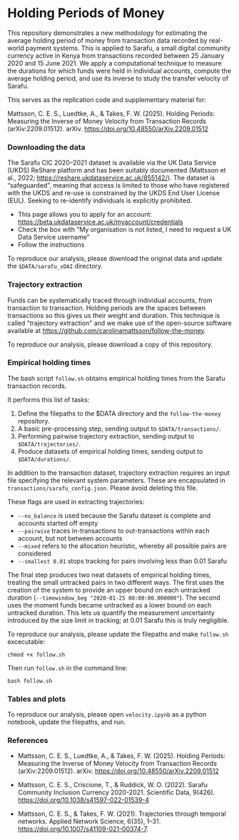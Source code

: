 # Holding Periods of Money

This repository demonstrates a new methodology for estimating the average holding period of money from transaction data recorded by real-world payment systems. This is applied to Sarafu, a small digital community currency active in Kenya from transactions recorded between 25 January 2020 and 15 June 2021. We apply a computational technique to measure the durations for which funds were held in individual accounts, compute the average holding period, and use its inverse to study the transfer velocity of Sarafu.

This serves as the replication code and supplementary material for: 

Mattsson, C. E. S., Luedtke, A., & Takes, F. W. (2025). Holding Periods: Measuring the Inverse of Money Velocity from Transaction Records (arXiv:2209.01512). arXiv. https://doi.org/10.48550/arXiv.2209.01512

### Downloading the data

The Sarafu CIC 2020–2021 dataset is available via the UK Data Service (UKDS) ReShare platform and has been suitably documented (Mattsson et al., 2022; https://reshare.ukdataservice.ac.uk/855142/). The dataset is “safeguarded”, meaning that access is limited to those who have registered with the UKDS and re-use is constrained by the UKDS End User License (EUL). Seeking to re-identify individuals is explicitly prohibited.
- This page allows you to apply for an account: https://beta.ukdataservice.ac.uk/myaccount/credentials 
- Check the box with "My organisation is not listed, I need to request a UK Data Service username”
- Follow the instructions

To reproduce our analysis, please download the original data and update the `$DATA/sarafu_xDAI` directory.

### Trajectory extraction

Funds can be systematically traced through individual accounts, from transaction to transaction. Holding periods are the spaces between transactions so this gives us their weight and duration. This technique is called "trajectory extraction" and we make use of the open-source software available at https://github.com/carolinamattsson/follow-the-money. 

To reproduce our analysis, please download a copy of this repository.

### Empirical holding times

The bash script `follow.sh` obtains empirical holding times from the Sarafu transaction records. 

It performs this list of tasks:

1. Define the filepaths to the $DATA directory and the `follow-the-money` repository.
2. A basic pre-processing step, sending output to `$DATA/transactions/`.
3. Performing pairwise trajectory extraction, sending output to `$DATA/trajectories/`.
4. Produce datasets of empirical holding times, sending output to `$DATA/durations/`.

In addition to the transaction dataset, trajectory extraction requires an input file specifying the relevant system parameters. These are encapsulated in `transactions/sarafu_config.json`. Please avoid deleting this file.

These flags are used in extracting trajectories:
* `--no_balance` is used because the Sarafu dataset is complete and accounts started off empty
* `--pairwise` traces in-transactions to out-transactions within each account, but not between accounts
* `--mixed` refers to the allocation heuristic, whereby all possible pairs are considered
* `--smallest 0.01` stops tracking for pairs involving less than 0.01 Sarafu

The final step produces two neat datasets of empirical holding times, treating the small untracked pairs in two different ways. The first uses the creation of the system to provide an upper bound on each untracked duration (`--timewindow_beg "2020-01-25 00:00:00.000000"`). The second uses the moment funds became untracked as a lower bound on each untracked duration. This lets us quantify the measurement uncertainty introduced by the size limit in tracking; at 0.01 Sarafu this is truly negligible. 

To reproduce our analysis, please update the filepaths and make `follow.sh` excecutable: 

    chmod +x follow.sh

Then run `follow.sh` in the command line:
    
    bash follow.sh

### Tables and plots

To reproduce our analysis, please open `velocity.ipynb` as a python notebook, update the filepaths, and run.

### References

* Mattsson, C. E. S., Luedtke, A., & Takes, F. W. (2025). Holding Periods: Measuring the Inverse of Money Velocity from Transaction Records (arXiv:2209.01512). arXiv. https://doi.org/10.48550/arXiv.2209.01512

* Mattsson, C. E. S., Criscione, T., & Ruddick, W. O. (2022). Sarafu Community Inclusion Currency 2020-2021. Scientific Data, 9(426). https://doi.org/10.1038/s41597-022-01539-4

* Mattsson, C. E. S., & Takes, F. W. (2021). Trajectories through temporal networks. Applied Network Science, 6(35), 1–31. https://doi.org/10.1007/s41109-021-00374-7.
